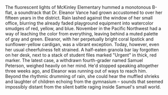 The fluorescent lights of McKinley Elementary hummed a monotonous B-flat, a soundtrack that Dr. Eleanor Vance had grown accustomed to over her fifteen years in the district. Rain lashed against the window of her small office, blurring the already faded playground equipment into watercolor smudges of red, yellow, and blue. November in the Pacific Northwest had a way of leaching the color from everything, leaving behind a muted palette of gray and green.  Eleanor, with her perpetually bright coral lipstick and sunflower-yellow cardigan, was a vibrant exception.  Today, however, even her usual cheerfulness felt strained.  A half-eaten granola bar lay forgotten on her desk, next to a stack of student files marked "Urgent" in thick, red marker. The latest case, a withdrawn fourth-grader named Samuel Peterson, weighed heavily on her mind.  He'd stopped speaking altogether three weeks ago, and Eleanor was running out of ways to reach him.  Beyond the rhythmic drumming of rain, she could hear the muffled shrieks and laughter of children echoing from the gymnasium – sounds that seemed impossibly distant from the silent battle raging inside Samuel's small world.
